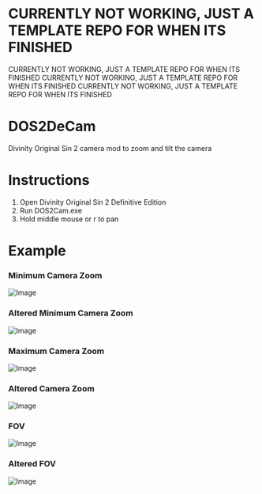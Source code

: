 # CURRENTLY NOT WORKING, JUST A TEMPLATE REPO FOR WHEN ITS FINISHED
CURRENTLY NOT WORKING, JUST A TEMPLATE REPO FOR WHEN ITS FINISHED
CURRENTLY NOT WORKING, JUST A TEMPLATE REPO FOR WHEN ITS FINISHED
CURRENTLY NOT WORKING, JUST A TEMPLATE REPO FOR WHEN ITS FINISHED



# DOS2DeCam
 Divinity Original Sin 2 camera mod to zoom and tilt the camera
# Instructions
1. Open Divinity Original Sin 2 Definitive Edition
2. Run DOS2Cam.exe
3. Hold middle mouse or r to pan

# Example
### Minimum Camera Zoom
![Image](link)
### Altered Minimum Camera Zoom
![Image](link)

### Maximum Camera Zoom
![Image](link)
### Altered Camera Zoom
![Image](link)

### FOV
![Image](link)
### Altered FOV
![Image](link)
